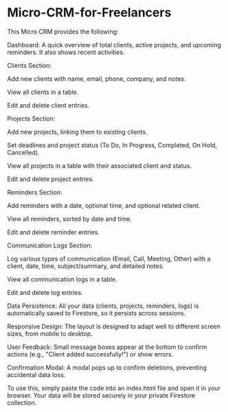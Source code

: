 # Micro-CRM-for-Freelancers

This Micro CRM provides the following:

Dashboard: A quick overview of total clients, active projects, and upcoming reminders. It also shows recent activities.

Clients Section:

Add new clients with name, email, phone, company, and notes.

View all clients in a table.

Edit and delete client entries.

Projects Section:

Add new projects, linking them to existing clients.

Set deadlines and project status (To Do, In Progress, Completed, On Hold, Cancelled).

View all projects in a table with their associated client and status.

Edit and delete project entries.

Reminders Section:

Add reminders with a date, optional time, and optional related client.

View all reminders, sorted by date and time.

Edit and delete reminder entries.

Communication Logs Section:

Log various types of communication (Email, Call, Meeting, Other) with a client, date, time, subject/summary, and detailed notes.

View all communication logs in a table.

Edit and delete log entries.

Data Persistence: All your data (clients, projects, reminders, logs) is automatically saved to Firestore, so it persists across sessions.

Responsive Design: The layout is designed to adapt well to different screen sizes, from mobile to desktop.

User Feedback: Small message boxes appear at the bottom to confirm actions (e.g., "Client added successfully!") or show errors.

Confirmation Modal: A modal pops up to confirm deletions, preventing accidental data loss.

To use this, simply paste the code into an index.html file and open it in your browser. Your data will be stored securely in your private Firestore collection.

